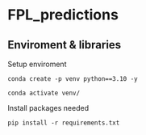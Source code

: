 # FPL_predictions

## Enviroment & libraries

Setup enviroment

```
conda create -p venv python==3.10 -y

conda activate venv/
```

Install packages needed

```
pip install -r requirements.txt
```


